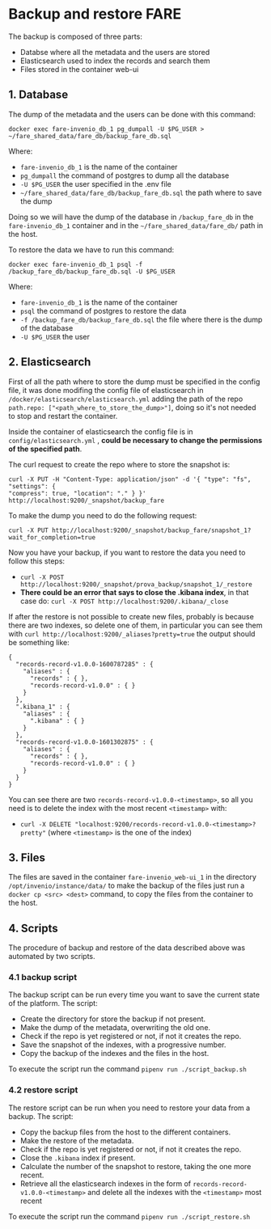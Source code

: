 # Backup and restore FARE

The backup is composed of three parts:
- Databse where all the metadata and the users are stored
- Elasticsearch used to index the records and search them
- Files stored in the container web-ui

## 1. Database
The dump of the metadata and the users can be done with this command:
```
docker exec fare-invenio_db_1 pg_dumpall -U $PG_USER > ~/fare_shared_data/fare_db/backup_fare_db.sql
```
Where:
- `fare-invenio_db_1` is the name of the container
- `pg_dumpall` the command of postgres to dump all the database
- `-U $PG_USER` the user specified in the .env file
- `~/fare_shared_data/fare_db/backup_fare_db.sql` the path where to save the dump

Doing so we will have the dump of the database in `/backup_fare_db` in the `fare-invenio_db_1` container and in the `~/fare_shared_data/fare_db/` path in the host.

To restore the data we have to run this command:
```
docker exec fare-invenio_db_1 psql -f /backup_fare_db/backup_fare_db.sql -U $PG_USER
```

Where:
- `fare-invenio_db_1` is the name of the container
- `psql` the command of postgres to restore the data
- `-f /backup_fare_db/backup_fare_db.sql` the file where there is the dump of the database
- `-U $PG_USER` the user

## 2. Elasticsearch
First of all the path where to store the dump must be specified in the config file, it was done modifing the config file of elasticsearch in  `/docker/elasticsearch/elasticsearch.yml` adding the path of the repo `path.repo: ["<path_where_to_store_the_dump>"]`, doing so it's not needed to stop and restart the container.

Inside the container of elasticsearch the config file is in `config/elasticsearch.yml` , **could be necessary to change the permissions of the specified path**.

The curl request to create the repo where to store the snapshot is:
```
curl -X PUT -H "Content-Type: application/json" -d '{ "type": "fs", "settings": {
"compress": true, "location": "." } }'
http://localhost:9200/_snapshot/backup_fare
```

To make the dump you need to do the following request:
```
curl -X PUT http://localhost:9200/_snapshot/backup_fare/snapshot_1?
wait_for_completion=true
```

Now you have your backup, if you want to restore the data you need to follow this steps:
- `curl -X POST http://localhost:9200/_snapshot/prova_backup/snapshot_1/_restore`
- **There could be an error that says to close the .kibana index**, in that case do:
`curl -X POST http://localhost:9200/.kibana/_close`

If after the restore is not possible to create new files, probably is because there
are two indexes, so delete one of them, in particular you can see them with `curl
http://localhost:9200/_aliases?pretty=true` the output should be something like:
```
{
  "records-record-v1.0.0-1600787285" : {
    "aliases" : {
      "records" : { },
      "records-record-v1.0.0" : { }
    }
  },
  ".kibana_1" : {
    "aliases" : {
      ".kibana" : { }
    }
  },
  "records-record-v1.0.0-1601302875" : {
    "aliases" : {
      "records" : { },
      "records-record-v1.0.0" : { }
    }
  }
}

```

You can see there are two `records-record-v1.0.0-<timestamp>`, so all you need is to
delete the index with the most recent `<timestamp>` with:
- `curl -X DELETE "localhost:9200/records-record-v1.0.0-<timestamp>?pretty"` (where `<timestamp>` is the one of the index)

## 3. Files
The files are saved in the container `fare-invenio_web-ui_1` in the directory `/opt/invenio/instance/data/` to make the backup of the files just run a `docker cp <src> <dest>` command, to copy the files from the container to the host.

## 4. Scripts

The procedure of backup and restore of the data described above was automated by two scripts.

### 4.1 backup script

The backup script can be run every time you want to save the current state of the platform. 
The script:
- Create the directory for store the backup if not present.
- Make the dump of the metadata, overwriting the old one.
- Check if the repo is yet registered or not, if not it creates the repo.
- Save the snapshot of the indexes, with a progressive number.
- Copy the backup of the indexes and the files in the host.

To execute the script run the command `pipenv run ./script_backup.sh`

### 4.2 restore script

The restore script can be run when you need to restore your data from a backup.
The script:
- Copy the backup files from the host to the different containers.
- Make the restore of the metadata.
- Check if the repo is yet registered or not, if not it creates the repo.
- Close the `.kibana` index if present.
- Calculate the number of the snapshot to restore, taking the one more recent.
- Retrieve all the elasticsearch indexes in the form of `records-record-v1.0.0-<timestamp>` and delete all the indexes with the `<timestamp>` most recent

To execute the script run the command `pipenv run ./script_restore.sh`
